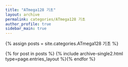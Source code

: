 ```yaml
---
title: "ATmega128 기초"
layout: archive
permalink: categories/ATmega128 기초
author_profile: true
sidebar_main: true
---
```


{% assign posts = site.categories.ATmega128 기초 %}

{% for post in posts %} {% include archive-single2.html type=page.entries_layout %}{% endfor %}

